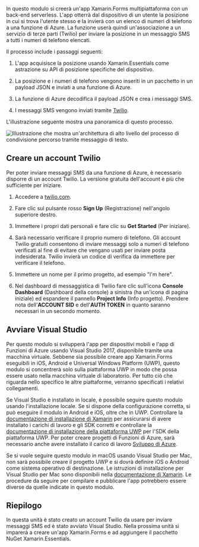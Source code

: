 In questo modulo si creerà un'app Xamarin.Forms multipiattaforma con un back-end serverless. L'app otterrà dal dispositivo di un utente la posizione in cui si trova l'utente stesso e la invierà con un elenco di numeri di telefono a una funzione di Azure. La funzione userà quindi un'associazione a un servizio di terze parti (Twilio) per inviare la posizione in un messaggio SMS a tutti i numeri di telefono elencati.

Il processo include i passaggi seguenti:

1. L'app acquisisce la posizione usando Xamarin.Essentials come astrazione su API di posizione specifiche del dispositivo.

1. La posizione e i numeri di telefono vengono inseriti in un pacchetto in un payload JSON e inviati a una funzione di Azure.

1. La funzione di Azure decodifica il payload JSON e crea i messaggi SMS.

1. I messaggi SMS vengono inviati tramite [Twilio](http://twilio.com).

L'illustrazione seguente mostra una panoramica di questo processo.

![Illustrazione che mostra un'architettura di alto livello del processo di condivisione percorso tramite messaggio di testo.](../media/1-architecture.png)

## <a name="create-a-twilio-account"></a>Creare un account Twilio

Per poter inviare messaggi SMS da una funzione di Azure, è necessario disporre di un account Twilio. La versione gratuita dell'account è più che sufficiente per iniziare.

1. Accedere a [twilio.com](https://twilio.com).

1. Fare clic sul pulsante rosso **Sign Up** (Registrazione) nell'angolo superiore destro.

1. Immettere i propri dati personali e fare clic su **Get Started** (Per iniziare).

1. Sarà necessario verificare il proprio numero di telefono. Gli account Twilio gratuiti consentono di inviare messaggi solo a numeri di telefono verificati al fine di evitare che vengano usati per inviare posta indesiderata. Twilio invierà un codice di verifica da immettere per verificare il telefono.

1. Immettere un nome per il primo progetto, ad esempio "I'm here".

1. Nel dashboard di messaggistica di Twilio fare clic sull'icona **Console Dashboard** (Dashboard della console) a sinistra (ha un'icona di pagina iniziale) ed espandere il pannello **Project Info** (Info progetto). Prendere nota dell'**ACCOUNT SID** e dell'**AUTH TOKEN** in quanto saranno necessari in un secondo momento.

## <a name="launch-visual-studio"></a>Avviare Visual Studio

Per questo modulo si svilupperà l'app per dispositivi mobili e l'app di Funzioni di Azure usando Visual Studio 2017, disponibile tramite una macchina virtuale. Sebbene sia possibile creare app Xamarin.Forms eseguibili in iOS, Android e Universal Windows Platform (UWP), questo modulo si concentrerà solo sulla piattaforma UWP in modo che possa essere usato nella macchina virtuale di laboratorio. Per tutto ciò che riguarda nello specifico le altre piattaforme, verranno specificati i relativi collegamenti.

<!-- TODO - add HoL link button here -->

Se Visual Studio è installato in locale, è possibile seguire questo modulo usando l'installazione locale. Se si dispone della configurazione corretta, si può eseguire il modulo in Android e iOS, oltre che in UWP. Controllare la [documentazione di installazione di Xamarin](https://docs.microsoft.com/xamarin/cross-platform/get-started/installation/windows) per assicurarsi di avere installato i carichi di lavoro e gli SDK corretti e controllare la [documentazione di installazione della piattaforma UWP](https://docs.microsoft.com/visualstudio/cross-platform/develop-apps-for-the-universal-windows-platform-uwp#requirements) per l'SDK della piattaforma UWP. Per poter creare progetti di Funzioni di Azure, sarà necessario anche avere installato il carico di lavoro [Sviluppo di Azure](https://docs.microsoft.com/azure/azure-functions/functions-develop-vs#prerequisites).

Se si vuole seguire questo modulo in macOS usando Visual Studio per Mac, non sarà possibile creare il progetto UWP e si dovrà definire iOS o Android come sistema operativo di destinazione. Le istruzioni di installazione per Visual Studio per Mac sono disponibili nella [documentazione di Xamarin](https://docs.microsoft.com/visualstudio/cross-platform/setup-and-install#mac-setup-apple-id-xcode-and-xamarin). Le procedure da seguire per compilare e pubblicare l'app potrebbero essere diverse da quelle indicate in questo modulo.

## <a name="summary"></a>Riepilogo

In questa unità è stato creato un account Twilio da usare per inviare messaggi SMS ed è stato avviato Visual Studio. Nella prossima unità si imparerà a creare un'app Xamarin.Forms e ad aggiungere il pacchetto NuGet Xamarin.Essentials.
